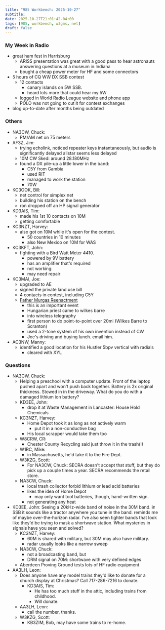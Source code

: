 ```yaml
---
title: "985 Workbench: 2025-10-27"
subtitle:
date: 2025-10-27T21:01:42-04:00
tags: [985, workbench, w3gms, net]
draft: false
---
```


### My Week in Radio
- great ham fest in Harrisburg
  - ARISS presentation was great with a good pass
    to hear astronauts answering questions at a museum in Indiana
  - bought a cheap power meter for HF and some connectors
- 5 hours of CQ WW DX SSB contest
  - 12 contacts
    - canary islands on 5W SSB.
    - heard lots more that could hear my 5W
  - logged in World Radio League website and phone app
  - POLO was not going to cut it for contest exchanges
- blog up-to-date after months being outdated
### Others
- NA3CW, Chuck:
  - PM/AM net on 75 meters
- AF3Z, Jim:
  - trying echolink, noticed repeater keys instantaneously,
    but audio is significantly delayed
    allstar seems less delayed
  - 10M CW Sked: around 28.180MHz
  - found a DX pile-up a little lower in the band:
    - C5Y from Gambia
    - used RIT
    - managed to work the station
    - 70W
- KC3OOK, Bill:
  - net control for simplex net
  - building his station on the bench
  - ron dropped off an HP signal generator
- KD3AIS, Tim:
  - made his 1st 10 contacts on 10M
  - getting comfortable
- KC3NZT, Harvey:
  - also got on 10M while it's open for the contest.
    - 50 countries in 10 minutes
    - also New Mexico on 10M for WAS
- KC3KFT, John:
  - fighting with a Bird Watt Meter 4410.
    - powered by 9V battery
    - has an amplifier that's required
    - not working
    - may need repair
- KC3MAI, Joe:
  - upgraded to AE
  - signed the private land use bill
  - 4 contacts in contest, including C5Y
  - [Father Murgas Reenactment](https://www.murgasarc.org/FATHER%20MURGAS%20DAY.pdf)
    - this is an important event
    - Hungarian priest came to wilkes barre
    - into wireless telegraphy
    - first person to do point-to-point over 20mi (Wilkes Barre to Scranton)
    - used a 2-tone system of his own invention instead of CW
    - Joe's driving and buying lunch. email him.
- AC3NW, Manny:
  - identified a good location for his Hustler 5bpv vertical with radials
    - cleared with XYL
### Questions
- NA3CW, Chuck:
  - Helping a preschool with a computer update.
    Front of the laptop pushed apart and won't push back together.
    Battery is 2x original thickness.
    Stowed in in the driveway.
    What do you do with a damaged lithium ion battery?
  - KD3EE, John:
    - drop it at Waste Management in Lancaster: House Hold Chemicals
  - KC3NZT, Harvey:
    - Home Depot took it as long as not actively warm
      - put it in a non-conductive bag
    - His local scrapper would take them too
  - W8CRW, CR:
    - Chester County Recycling said just throw it in the trash(!)
  - W1RC, Mike:
    - in Massachusetts, he'd take it to the Fire Dept.
  - W3KZG, Scott:
    - For NA3CW, Chuck: SECRA doesn't accept that stuff,
      but they do pick up a couple times a year.
      SECRA recommends the retail store.
  - NA3CW, Chuck:
    - local trash collector forbid lithium or lead acid batteries
    - likes the idea of Home Depot
      - may only want tool batteries, though, hand-written sign.
    - not generating any heat
- KD3EE, John: Seeing a 20kHz-wide band of noise in the 30M band.
  in SSB it sounds like a tractor anywhere you tune in the band.
  reminds me of maybe over-the-horizon radar.
  I've also seen tighter bands that look like they'd be trying to mask
  a shortwave station.
  What mysteries in signals have you seen and solved?
  - KC3NZT, Harvey:
    - 60M is shared with military, but 30M may also have military.
    - radar usually looks like a narrow sweep
  - NA3CW, Chuck:
    - not a broadcasting band, but
    - DRM signal on 70M: shortwave with very defined edges
  - Aberdeen Proving Ground tests lots of HF radio equipment
- AA3LH, Leon:
  - Does anyone have any model trains they'd like to donate
    for a church display at Christmas?
    Call 717-286-7216 to donate.
    - KD3AIS, Tim:
      - He has too much stuff in the attic, including trains from childhood.
      - Will donate.
  - AA3LH, Leon:
    - call the number, thanks.
  - W3KZG, Scott:
    - KB3ZIM, Bob, may have some trains to re-home.

<!--more-->
